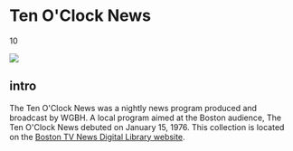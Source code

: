 # Ten O'Clock News

10

![](https://s3.amazonaws.com/openvault.wgbh.org/special_collections/tocn/tocn.png)

## intro

The Ten O'Clock News was a nightly news program produced and broadcast by WGBH. 
A local program aimed at the Boston audience, The Ten O'Clock News debuted on 
January 15, 1976.  This collection is located on the 
[Boston TV News Digital Library website](http://bostonlocaltv.org/).
